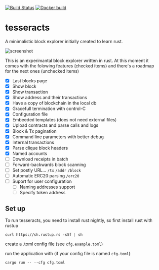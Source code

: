 [![Build Status](https://travis-ci.org/adriamb/tesseracts.svg?branch=master)](https://travis-ci.org/adriamb/tesseracts)
[![Docker build](https://img.shields.io/docker/automated/adriamb/tesseracts.svg?style=flat)](https://cloud.docker.com/repository/docker/adriamb/tesseracts)

# tesseracts
A minimalistic block explorer initially created to learn rust.

![screenshot](https://raw.githubusercontent.com/adriamb/tesseracts/master/extra/screenshot.png)


This is an experimantal block explorer written in rust. At this moment it comes with the folowing features (checked items) and there's a roadmap for the next ones (unchecked items)

- [X] Last blocks page
- [X] Show block
- [X] Show transaction
- [X] Show address and their transactions
- [X] Have a copy of blockchain in the local db
- [X] Gracefull termination with control-C
- [X] Configuration file
- [X] Embeeded templates (does not need external files)
- [X] Upload contracts and parse calls and logs
- [X] Block & Tx pagination
- [X] Command line parameters with better debug 
- [X] Internal transactions
- [X] Parse clique block headers
- [X] Named accounts
- [ ] Download receipts in batch
- [ ] Forward-backwards block scanning 
- [ ] Set postly URL... `/tx` `/addr` `/block`
- [ ] Automatic ERC20 parsing `/erc20`
- [ ] Suport for user configuration
  - [ ] Naming addresses support
  - [ ] Specify token address

## Set up

To run tesseracts, you need to install rust nightly, so first install rust with rustup 

`curl https://sh.rustup.rs -sSf | sh` 

create a .toml config file (see `cfg.example.toml`)

run the application with (if your config file is named `cfg.toml`)

`cargo run -- --cfg cfg.toml`
